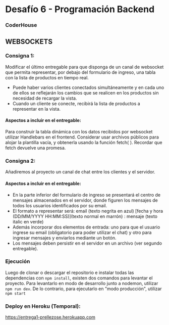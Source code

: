 # Desafío 6 - Programación Backend
### CoderHouse

## WEBSOCKETS
### Consigna 1:
Modificar el último entregable para que disponga de un canal de websocket que permita representar, por debajo del formulario de ingreso, una tabla con la lista de productos en tiempo real. 
- Puede haber varios clientes conectados simultáneamente y en cada uno de ellos se reflejarán los cambios que se realicen en los productos sin necesidad de recargar la vista.
- Cuando un cliente se conecte, recibirá la lista de productos a representar en la vista.

#### Aspectos a incluir en el entregable:
Para construir la tabla dinámica con los datos recibidos por websocket utilizar Handlebars en el frontend. Considerar usar archivos públicos para alojar la plantilla vacía, y obtenerla usando la función fetch( ). Recordar que fetch devuelve una promesa.

### Consigna 2:
Añadiremos al proyecto un canal de chat entre los clientes y el servidor.

#### Aspectos a incluir en el entregable:
- En la parte inferior del formulario de ingreso se presentará el centro de mensajes almacenados en el servidor, donde figuren los mensajes de todos los usuarios identificados por su email. 
- El formato a representar será: email (texto negrita en azul) [fecha y hora (DD/MM/YYYY HH:MM:SS)](texto normal en marrón) : mensaje (texto italic en verde) 
- Además incorporar dos elementos de entrada: uno para que el usuario ingrese su email (obligatorio para poder utilizar el chat) y otro para ingresar mensajes y enviarlos mediante un botón. 
- Los mensajes deben persistir en el servidor en un archivo (ver segundo entregable).

### Ejecución

Luego de clonar o descargar el repositorio e instalar todas las dependencias con `npm install`, existen dos comandos para levantar el proyecto.
Para levantarlo en modo de desarrollo junto a nodemon, utilizar `npm run dev`. De lo contrario, para ejecutarlo en "modo producción", utilizar `npm start`

### Deploy en Heroku (Temporal):

https://entrega1-prellezose.herokuapp.com
